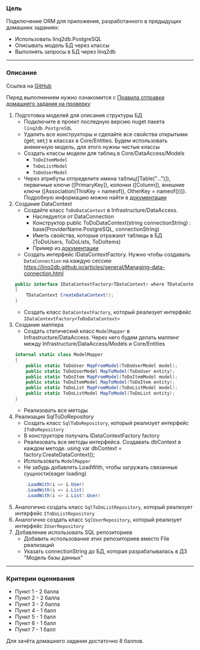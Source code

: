 ### Цель
    
Подключение ORM для приложения, разработанного в предыдущих домашних заданиях:

- Использовать linq2db.PostgreSQL
- Описывать модель БД через классы
- Выполнять запросы в БД через linq2db

---

### Описание

Ссылка на [GitHub](https://github.com/OTUS-NET/C-Sharp-Basic/blob/main/Homeworks/14%20%D0%9F%D0%BE%D0%B4%D0%BA%D0%BB%D1%8E%D1%87%D0%B5%D0%BD%D0%B8%D0%B5%20ORM/Task.md)

Перед выполнением нужно ознакомится с [Правила отправки домашнего задания на проверку](https://github.com/OTUS-NET/C-Sharp-Basic/blob/main/Homeworks/README.md)

1. Подготовка моделей для описания структуры БД
   - Подключите в проект последную версию nuget пакета `linq2db.PostgreSQL`
    - Удалить все конструкторы и сделайте все свойства открытыми (get; set;) в классах в Core/Entities. Будем использовать анемичную модель, для этого нужны чистые классы
    - Создать классы модели для таблиц в Core/DataAccess/Models
        - `ToDoItemModel`
        - `ToDoListModel`
        - `ToDoUserModel`
    - Через атрибуты отпределите имена таблиц([Table("...")]), первичные ключи ([PrimaryKey]), колонки ([Column]), внешние ключи ([Association(ThisKey = nameof(), OtherKey = nameof())]). Подробную информацию можно найти в [документации](https://linq2db.github.io/#define-poco-class)
2. Создание DataContext
    - Создайте класс `ToDoDataContext` в Infrastructure/DataAccess. 
        - Наследуется от DataConnection
        - Конструктор public ToDoDataContext(string connectionString) : base(ProviderName.PostgreSQL, connectionString)
        - Иметь свойства, которые отражают таблицы в БД (ToDoUsers, ToDoLists, ToDoItems)
        - Пример из [документации](https://linq2db.github.io/#dataconnection-class)
    - Создать интерфейс IDataContextFactory<TDataContext>. Нужно чтобы создавать `DataConnection` на каждую сессию https://linq2db.github.io/articles/general/Managing-data-connection.html
    ```csharp
    public interface IDataContextFactory<TDataContext> where TDataContext : DataConnection
    {
        TDataContext CreateDataContext();
    }
    ```
    - Создать класс `DataContextFactory`, который реализует интерфейс `IDataContextFactory<ToDoDataContext>`
3. Создание маппера
    - Создать статический класс `ModelMapper` в Infrastructure/DataAccess. Через него будем делать маппинг между Infrastructure/DataAccess/Models и Core/Entities
    ```csharp
    internal static class ModelMapper
    {
        public static ToDoUser MapFromModel(ToDoUserModel model);
        public static ToDoUserModel MapToModel(ToDoUser entity);
        public static ToDoItem MapFromModel(ToDoItemModel model);
        public static ToDoItemModel MapToModel(ToDoItem entity);
        public static ToDoList MapFromModel(ToDoListModel model);
        public static ToDoListModel MapToModel(ToDoList entity);
    }
    ```
    - Реализовать все методы
4. Реализация SqlToDoRepository
    - Создать класс `SqlToDoRepository`, который реализует интерфейс `IToDoRepository`
    - В конструкторе получать IDataContextFactory<ToDoDataContext> factory
    - Реализовать все методы интерфейса. Создавать dbContext в каждом методе. using var dbContext = factory.CreateDataContext();
    - Использовать `ModelMapper`
    - Не забудь добавлять LoadWith, чтобы загружать связанные сущности(eager loading)
    ```csharp
        .LoadWith(i => i.User)
        .LoadWith(i => i.List)
        .LoadWith(i => i.List!.User)
    ```
5. Аналогично создать класс `SqlToDoListRepository`, который реализует интерфейс `IToDoListRepository`
6. Аналогично создать класс `SqlUserRepository`, который реализует интерфейс `IUserRepository`
7. Добавление использовать SQL репозиториев
    - Добавить использование этих репозиториев вместо File реализаций
    - Указать connectionString до БД, которая разрабатывалась в ДЗ "Модель базы данных"

---

### Критерии оценивания

- Пункт 1 - 2 балла
- Пункт 2 - 2 балла
- Пункт 3 - 2 балла
- Пункт 4 - 1 балл
- Пункт 5 - 1 балл
- Пункт 6 - 1 балл
- Пункт 7 - 1 балл

Для зачёта домашнего задания достаточно 8 баллов.
